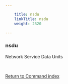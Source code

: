 ```yaml
---

    title: nsdu
    linkTitle: nsdu
    weight: 2320

---
```

<span id="nsdu"></span>

### nsdu

Network Service Data Units

 

[Return to Command index](../../)

 
